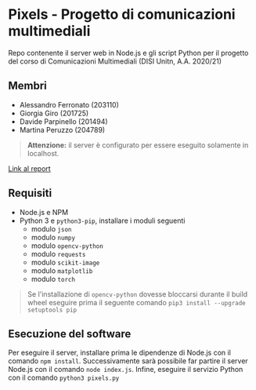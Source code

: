 # Pixels - Progetto di comunicazioni multimediali

Repo contenente il server web in Node.js e gli script Python per il progetto del corso di Comunicazioni Multimediali (DISI Unitn, A.A. 2020/21)
## Membri
- Alessandro Ferronato (203110)
- Giorgia Giro (201725)
- Davide Parpinello (201494)
- Martina Peruzzo (204789)

> <b>Attenzione:</b> il server è configurato per essere eseguito solamente in localhost.

[Link al report](http://google.com)

## Requisiti
- Node.js e NPM
- Python 3 e `python3-pip`, installare i moduli seguenti
  - modulo `json`
  - modulo `numpy`
  - modulo `opencv-python`
  - modulo `requests`
  - modulo `scikit-image`
  - modulo `matplotlib`
  - modulo `torch`

> Se l'installazione di `opencv-python` dovesse bloccarsi durante il build wheel eseguire prima il seguente comando `pip3 install --upgrade setuptools pip`

## Esecuzione del software
Per eseguire il server, installare prima le dipendenze di Node.js con il comando `npm install`.
Successivamente sarà possibile far partire il server Node.js con il comando `node index.js`.
Infine, eseguire il servizio Python con il comando `python3 pixels.py`